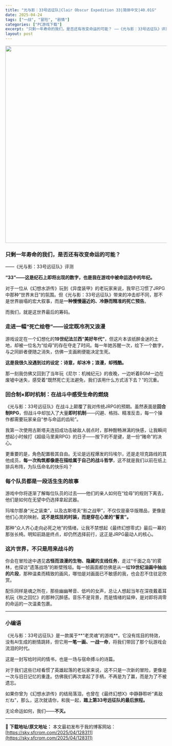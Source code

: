 ```yaml
---
title: "光与影：33号远征队|Clair Obscur Expedition 33|简体中文|40.01G"
date: 2025-04-24
tags: ["一战", "冒险", "剧情"]
categories: ["PC游戏下载"]
excerpt: "只剩一年寿命的我们，是否还有改变命运的可能？ ——《光与影：33号远征队》评测 “33”——这是纪石上即将出现的数字，也是我在游戏中被命运选中的年纪。 对于一位从《幻想水滸传》玩到《异度装甲》的老玩家来说，我早已习惯了JRPG中那种“世界末日”的氛围。但《光与影：33号远征队》带来的冲击却不同，那不&hellip;"
layout: post
---
```


<img class="aligncenter size-full wp-image-128312" src="https://sky.sfcrom.com/wp-content/uploads/2025/04/202504240813276.webp" alt="" width="1040" height="616" />
<h3 class="" data-start="113" data-end="141">只剩一年寿命的我们，是否还有改变命运的可能？</h3>
<p class="" data-start="142" data-end="158">——《光与影：33号远征队》评测</p>
<p class="" data-start="160" data-end="199"><strong data-start="160" data-end="199">“33”——这是纪石上即将出现的数字，也是我在游戏中被命运选中的年纪。</strong></p>
<p class="" data-start="201" data-end="311">对于一位从《幻想水滸传》玩到《异度装甲》的老玩家来说，我早已习惯了JRPG中那种“世界末日”的氛围。但《光与影：33号远征队》带来的冲击却不同，那不是世界崩塌的宏大叙事，而是<strong data-start="288" data-end="310">一种慢慢逼近的、冷静而精准的死亡预告</strong>。</p>
<p class="" data-start="313" data-end="328">而我们，就是这世界最后的筹码。</p>

<h3 class="" data-start="330" data-end="354">走进一幅“死亡绘卷”——设定既冷冽又浪漫</h3>
<p class="" data-start="356" data-end="457">游戏设定在一个幻想化的<strong data-start="367" data-end="384">19世纪法兰西“美好年代”</strong>，但这片本该纸醉金迷的土地，却被一位名为“绘母”的存在夺走了时间。每一年她苏醒一次，绘下一个数字，与之同龄者便随之消失，仿佛一支画刷便能决定生死。</p>
<p class="" data-start="459" data-end="490"><strong data-start="459" data-end="490">这是我很久没遇到过的设定：诗意，却冰冷；浪漫，却残酷。</strong></p>
<p class="" data-start="492" data-end="564">那一刻我仿佛又回到了当年玩《尼尔：机械纪元》的夜晚，一边听着BGM一边在废墟中迷失，感受着“既然死亡无法避免，我们该用什么方式活下去？”的沉重。</p>

<h3 class="" data-start="566" data-end="590">回合制×即时机制：在战斗中感受生命的燃烧</h3>
<p class="" data-start="592" data-end="692">《光与影：33号远征队》在战斗上颠覆了我对传统JRPG的预期。虽然表面是<strong data-start="628" data-end="638">回合制RPG</strong>，但战斗中却加入了大量<strong data-start="649" data-end="657">即时机制</strong>——闪避、格挡、精准反击，每一个操作都需要玩家亲自“参与命运的齿轮”。</p>
<p class="" data-start="694" data-end="769">我第一次使用古斯塔夫连招成功击破敌人弱点时，那种酣畅淋漓的快感，让我瞬间想起小时候打《超级马里奥RPG》的日子——按下的不是键，是一份“赌命”的决心。</p>
<p class="" data-start="771" data-end="862">更重要的是，角色配置极其自由。无论是远程爆发的玛埃尔，还是走坦克路线的其他成员，<strong data-start="811" data-end="835">每一次构筑都像是在描绘属于自己的战斗哲学</strong>，这不就是我们以前在纸上排兵布阵，为队伍命名的快乐吗？</p>

<h3 class="" data-start="864" data-end="882">每个队员都是一段活生生的故事</h3>
<p class="" data-start="884" data-end="938">游戏中你将逐渐了解每位队员的过去——他们的亲人如何在“绘母”的规则下离去，他们是如何在无望中仍选择拿起武器。</p>
<p class="" data-start="940" data-end="1011">玛埃尔那身“光之装束”，以及古斯塔夫“影之战甲”，不仅仅是豪华版赠品，更像是他们心灵的映射。<strong data-start="986" data-end="1011">这不是炫技的时装，而是穿在心里的“誓言”。</strong></p>
<p class="" data-start="1013" data-end="1085">那种“众人齐心走向必死之地”的情绪，让我不禁想起《最终幻想零式》最后一幕的那张长椅。明知前路是终点，却仍然选择前行，这正是JRPG最动人的核心。</p>

<h3 class="" data-start="1087" data-end="1104">这片世界，不只是用来战斗的</h3>
<p class="" data-start="1106" data-end="1226">你会在冒险途中遇见<strong data-start="1115" data-end="1135">古怪而浪漫的生物、隐藏的支线任务</strong>，走过“千面之岛”的雾林，也探访“遗落战场”的断壁残垣。每一帧画面都仿佛是从一幅<strong data-start="1175" data-end="1191">19世纪油画中抽出的片段</strong>，那种温柔而精致的画风，哪怕是对画面已不敏感的我，也会忍不住驻足欣赏。</p>
<p class="" data-start="1228" data-end="1311">配乐同样是魂之所在，那些幽幽琴音、低吟的女声，总让人想起当年在深夜戴着耳机玩《秋之回忆》的那种沉醉感。音乐不是背景，而是情绪的延伸，是对即将凋零的命运的一次温柔包裹。</p>


<hr class="" data-start="1313" data-end="1316" />

<h3 class="" data-start="1318" data-end="1325">小编语</h3>
<p class="" data-start="1327" data-end="1413">《光与影：33号远征队》是一款属于**“老灵魂”的游戏**。它没有炫目的特效，没有AI生成的剧情跳转，但它用<strong data-start="1381" data-end="1394">一笔一画、一战一命</strong>，将我们带回了那个玩游戏会流泪的时代。</p>
<p class="" data-start="1415" data-end="1440">这是一封写给时间的情书，也是一场与宿命搏斗的诗篇。</p>
<p class="" data-start="1442" data-end="1517">对于我们这些已经看惯了英雄起落的老玩家来说，这不只是一次新的冒险，更像是一次与旧日记忆的重逢。仿佛我们再次拿起了手柄，不再是为了赢，而是为了不被遗忘。</p>
<p class="" data-start="1519" data-end="1592">如果你曾为《幻想水滸传》的结局落泪，也曾在《最终幻想X》中静静聆听“素敌だね”，那么，这次就请你，和我一起，<strong data-start="1573" data-end="1592">踏上第33号远征队的最后旅程。</strong></p>
<p class="" data-start="1594" data-end="1612">无论命运如何，我们——<strong data-start="1605" data-end="1612">不灭。</strong></p>

---
📖 **下载地址/原文地址：** 本文最初发布于我的博客网站：[https://sky.sfcrom.com/2025/04/128311](https://sky.sfcrom.com/2025/04/128311)
